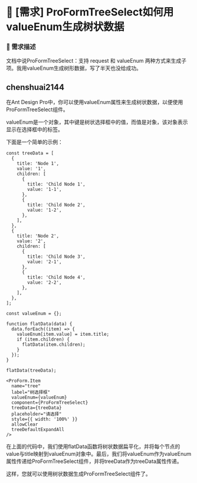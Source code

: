 # 👑 [需求] ProFormTreeSelect如何用valueEnum生成树状数据

### 🥰 需求描述

文档中说ProFormTreeSelect：支持 request 和 valueEnum 两种方式来生成子项。我用valueEnum生成树形数据，写了半天也没给成功。

## chenshuai2144

在Ant Design Pro中，你可以使用valueEnum属性来生成树状数据，以便使用ProFormTreeSelect组件。

valueEnum是一个对象，其中键是树状选择框中的值，而值是对象，该对象表示显示在选择框中的标签。

下面是一个简单的示例：

```
const treeData = [
  {
    title: 'Node 1',
    value: '1',
    children: [
      {
        title: 'Child Node 1',
        value: '1-1',
      },
      {
        title: 'Child Node 2',
        value: '1-2',
      },
    ],
  },
  {
    title: 'Node 2',
    value: '2',
    children: [
      {
        title: 'Child Node 3',
        value: '2-1',
      },
      {
        title: 'Child Node 4',
        value: '2-2',
      },
    ],
  },
];

const valueEnum = {};

function flatData(data) {
  data.forEach((item) => {
    valueEnum[item.value] = item.title;
    if (item.children) {
      flatData(item.children);
    }
  });
}

flatData(treeData);

<ProForm.Item
  name="tree"
  label="树选择框"
  valueEnum={valueEnum}
  component={ProFormTreeSelect}
  treeData={treeData}
  placeholder="请选择"
  style={{ width: '100%' }}
  allowClear
  treeDefaultExpandAll
/>
```

在上面的代码中，我们使用flatData函数将树状数据扁平化，并将每个节点的value与title映射到valueEnum对象中。最后，我们将valueEnum作为valueEnum属性传递给ProFormTreeSelect组件，并将treeData作为treeData属性传递。

这样，您就可以使用树状数据生成ProFormTreeSelect组件了。
